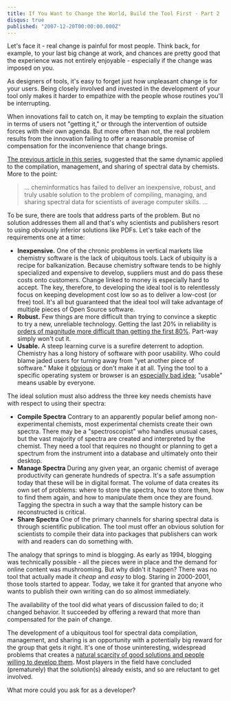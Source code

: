 ```yaml
---
title: If You Want to Change the World, Build the Tool First - Part 2
disqus: true
published: "2007-12-20T00:00:00.000Z"
---
```


Let's face it - real change is painful for most people. Think back, for example, to your last big change at work, and chances are pretty good that the experience was not entirely enjoyable - especially if the change was imposed on you.

As designers of tools, it's easy to forget just how unpleasant change is for your users. Being closely involved and invested in the development of your tool only makes it harder to empathize with the people whose routines you'll be interrupting.

When innovations fail to catch on, it may be tempting to explain the situation in terms of users not "getting it," or through the intervention of outside forces with their own agenda. But more often than not, the real problem results from the innovation failing to offer a reasonable promise of compensation for the inconvenience that change brings.

[The previous article in this series](/articles/2007/12/18/if-you-want-to-change-the-world-build-the-tool-first-part-1), suggested that the same dynamic applied to the compilation, management, and sharing of spectral data by chemists. More to the point:

> ... cheminformatics has failed to deliver an inexpensive, robust, and truly usable solution to the problem of compiling, managing, and sharing spectral data for scientists of average computer skills. ...

To be sure, there are tools that address parts of the problem. But no solution addresses them all and that's why scientists and publishers resort to using obviously inferior solutions like PDFs. Let's take each of the requirements one at a time:

-  **Inexpensive.** One of the chronic problems in vertical markets like chemistry software is the lack of ubiquitous tools. Lack of ubiquity is a recipe for balkanization. Because chemistry software tends to be highly specialized and expensive to develop, suppliers must and do pass these costs onto customers. Change linked to money is especially hard to accept. The key, therefore, to developing the ideal tool is to relentlessly focus on keeping development cost low so as to deliver a low-cost (or free) tool. It's all but guaranteed that the ideal tool will take advantage of multiple pieces of Open Source software.
-  **Robust.** Few things are more difficult than trying to convince a skeptic to try a new, unreliable technology. Getting the last 20% in reliability is [orders of magnitude more difficult than getting the first 80%](/articles/2007/06/29/starting-quitting-and-finishing). Part-way simply won't cut it.
-  **Usable.** A steep learning curve is a surefire deterrent to adoption. Chemistry has a long history of software with poor usability. Who could blame jaded users for turning away from "yet another piece of software." Make it [obvious](/articles/2007/09/28/designing-the-obvious) or don't make it at all. Tying the tool to a specific operating system or browser is an [especially bad idea](/articles/2007/11/16/why-web-development-is-hard); "usable" means usable by everyone.

The ideal solution must also address the three key needs chemists have with respect to using their spectra:

-  **Compile Spectra** Contrary to an apparently popular belief among non-experimental chemists, most experimental chemists create their own spectra. There may be a "spectroscopist" who handles unusual cases, but the vast majority of spectra are created and interpreted by the chemist. They need a tool that requires no thought or planning to get a spectrum from the instrument into a database and ultimately onto their desktop.
- **Manage Spectra** During any given year, an organic chemist of average productivity can generate hundreds of spectra. It's a safe assumption today that these will be in digital format. The volume of data creates its own set of problems: where to store the spectra, how to store them, how to find them again, and how to manipulate them once they are found. Tagging the spectra in such a way that the sample history can be reconstructed is critical.
-  **Share Spectra** One of the primary channels for sharing spectral data is through scientific publication. The tool must offer an obvious solution for scientists to compile their data into packages that publishers can work with and readers can do something with.

The analogy that springs to mind is blogging. As early as 1994, blogging was technically possible - all the pieces were in place and the demand for online content was mushrooming. But why didn't it happen? There was no tool that actually made it *cheap* and *easy* to blog. Staring in 2000-2001, those tools started to appear. Today, we take it for granted that anyone who wants to publish their own writing can do so almost immediately.

The availability of the tool did what years of discussion failed to do; it changed behavior. It succeeded by offering a reward that more than compensated for the pain of change.

The development of a ubiquitous tool for spectral data compilation, management, and sharing is an opportunity with a potentially big reward for the group that gets it right. It's one of those uninteresting, widespread problems that creates a [natural scarcity of good solutions and people willing to develop them](/articles/2007/10/03/designing-the-obvious-permalinks-and-paradigms). Most players in the field have concluded (prematurely) that the solution(s) already exists, and so are reluctant to get involved.

What more could you ask for as a developer?
